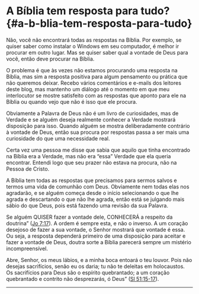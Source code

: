 # A Bíblia tem resposta para tudo? {#a-b-blia-tem-resposta-para-tudo}

Não, você não encontrará todas as respostas na Bíblia. Por exemplo, se quiser saber como instalar o Windows em seu computador, é melhor ir procurar em outro lugar. Mas se quiser saber qual a vontade de Deus para você, então deve procurar na Bíblia.

O problema é que às vezes não estamos procurando uma resposta na Bíblia, mas sim a resposta positiva para algum pensamento ou prática que não queremos deixar. Recebo vários comentários e e-mails dos leitores deste blog, mas mantenho um diálogo até o momento em que meu interlocutor se mostre satisfeito com as respostas que aponto para ele na Bíblia ou quando vejo que não é isso que ele procura.

Obviamente a Palavra de Deus não é um livro de curiosidades, mas de Verdade e se alguém deseja realmente conhecer a Verdade mostrará disposição para isso. Quando alguém se mostra deliberadamente contrário à vontade de Deus, então sua procura por respostas passa a ser mais uma curiosidade do que uma necessidade real.

Certa vez uma pessoa me disse que sabia que aquilo que tinha encontrado na Bíblia era a Verdade, mas não era “essa” Verdade que ela queria encontrar. Entendi logo que seu prazer não estava na procura, não na Pessoa de Cristo.

A Bíblia tem todas as respostas que precisamos para sermos salvos e termos uma vida de comunhão com Deus. Obviamente nem todas elas nos agradarão, e se alguém começa desde o início selecionando o que lhe agrada e descartando o que não lhe agrada, então está se julgando mais sábio do que Deus, pois está fazendo uma revisão da sua Palavra.

Se alguém QUISER fazer a vontade dele, CONHECERÁ a respeito da doutrina” ([Jo 7:17](http://bibliaonline.com.br/acf/jo/7/17)). A ordem é sempre esta, e não o inverso. A um coração desejoso de fazer a sua vontade, o Senhor mostrará que vontade é essa. Ou seja, a resposta dependerá primeiro de uma disposição para aceitar e fazer a vontade de Deus, doutra sorte a Bíblia parecerá sempre um mistério incompreensível.

Abre, Senhor, os meus lábios, e a minha boca entoará o teu louvor. Pois não desejas sacrifícios, senão eu os daria; tu não te deleitas em holocaustos. Os sacrifícios para Deus são o espírito quebrantado; a um coração quebrantado e contrito não desprezarás, ó Deus” ([Sl 51:15-17](http://bibliaonline.com.br/acf/sl/51/15-17)).

*****